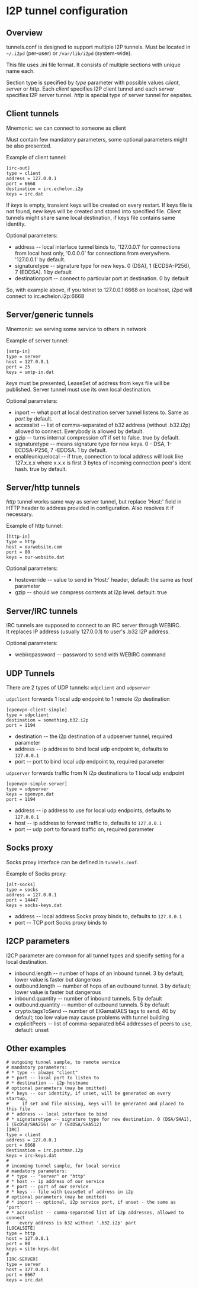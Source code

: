 I2P tunnel configuration
========================

Overview
--------

tunnels.conf is designed to support multiple I2P tunnels. Must be located in ``~/.i2pd`` (per-user) or ``/var/lib/i2pd`` (system-wide).

This file uses .ini file format. It consists of multiple sections with unique name each.

Section type is specified by *type* parameter  with possible values *client*, *server* or *http*. Each *client* specifies I2P client tunnel and each *server* specifies I2P server tunnel. *http* is special type of server tunnel for eepsites.

Client tunnels
--------------

Mnemonic: we can connect to someone as client

Must contain few mandatory parameters, some optional parameters might be also presented.

Example of client tunnel:

    [irc-out]
    type = client
    address = 127.0.0.1
    port = 6668
    destination = irc.echelon.i2p
    keys = irc.dat

If *keys* is empty, transient keys will be created on every restart. If keys file is not found, new keys will be created and stored into specified file.
Client tunnels might share same local destination, if keys file contains same identity.

Optional parameters:

* address         -- local interface tunnel binds to, '127.0.0.1' for connections from local host only, '0.0.0.0' for connections from everywhere. '127.0.0.1' by default.
* signaturetype   -- signature type for new keys. 0 (DSA), 1 (ECDSA-P256), 7 (EDDSA). 1 by default
* destinationport -- connect to particular port at destination. 0 by default

So, with example above, if you telnet to 127.0.0.1:6668 on localhost, i2pd will connect to irc.echelon.i2p:6668

Server/generic tunnels
----------------------

Mnemonic: we serving some service to others in network

Example of server tunnel:

    [smtp-in]
    type = server
    host = 127.0.0.1
    port = 25
    keys = smtp-in.dat

*keys* must be presented, LeaseSet of address from keys file will be published. Server tunnel must use its own local destination.

Optional parameters:

* inport        -- what port at local destination server tunnel listens to. Same as *port* by default.
* accesslist    -- list of comma-separated of b32 address (without .b32.i2p) allowed to connect. Everybody is allowed by default.  
* gzip          -- turns internal compression off if set to false. true by default.  
* signaturetype -- means signature type for new keys. 0 - DSA, 1- ECDSA-P256, 7 -EDDSA.  1 by default.  
* enableuniquelocal -- if true, connection to local address will look like 127.x.x.x where x.x.x is first 3 bytes of incoming connection peer's ident hash. true by default.  

Server/http tunnels
-------------------

*http* tunnel works same way as server tunnel, but replace 'Host:' field in HTTP header to address provided in configuration.
Also resolves it if necessary.

Example of http tunnel:

    [http-in]
    type = http
    host = ourwebsite.com
    port = 80
    keys = our-website.dat

Optional parameters:

* hostoverride -- value to send in 'Host:' header, default: the same as *host* parameter
* gzip         -- should we compress contents at i2p level. default: true

Server/IRC tunnels
-------------------

IRC tunnels are supposed to connect to an IRC server through WEBIRC.  
It replaces IP address (usually 127.0.0.1) to user's .b32 I2P address.  

Optional parameters:

* webircpassword -- password to send with WEBIRC command

UDP Tunnels
-----------

There are 2 types of UDP tunnels: `udpclient` and `udpserver`


`udpclient` forwards 1 local udp endpoint to 1 remote i2p destination


    [openvpn-client-simple]
    type = udpclient
    destination = something.b32.i2p
    port = 1194


* destination -- the i2p destination of a udpserver tunnel, required parameter
* address -- ip address to bind local udp endpoint to, defaults to `127.0.0.1`
* port -- port to bind local udp endpoint to, required parameter

`udpserver` forwards traffic from N i2p destinations to 1 local udp endpoint

    [openvpn-simple-server]
    type = udpserver
    keys = openvpn.dat
    port = 1194

* address -- ip address to use for local udp endpoints, defaults to `127.0.0.1`
* host -- ip address to forward traffic to, defaults to `127.0.0.1`
* port -- udp port to forward traffic on, required parameter


Socks proxy
-----------

Socks proxy interface can be defined in ``tunnels.conf``.

Example of Socks proxy:

    [alt-socks]
    type = socks
    address = 127.0.0.1
    port = 14447
    keys = socks-keys.dat 

* address -- local address Socks proxy binds to, defaults to `127.0.0.1`
* port -- TCP port Socks proxy binds to


I2CP parameters
---------------

I2CP parameter are common for all tunnel types and specify setting for a local destination.

* inbound.length    -- number of hops of an inbound tunnel. 3 by default;  lower value is faster but dangerous
* outbound.length   -- number of hops of an outbound tunnel. 3 by default; lower value is faster but dangerous
* inbound.quantity  -- number of inbound tunnels.  5 by default
* outbound.quantity -- number of outbound tunnels. 5 by default
* crypto.tagsToSend -- number of ElGamal/AES tags to send. 40 by default; too low value may cause problems with tunnel building
* explicitPeers     -- list of comma-separated b64 addresses of peers to use, default: unset


Other examples
--------------

    # outgoing tunnel sample, to remote service
    # mandatory parameters:
    # * type -- always "client"
    # * port -- local port to listen to
    # * destination -- i2p hostname
    # optional parameters (may be omitted)
    # * keys -- our identity, if unset, will be generated on every startup,
    #     if set and file missing, keys will be generated and placed to this file
    # * address -- local interface to bind
    # * signaturetype -- signature type for new destination. 0 (DSA/SHA1), 1 (EcDSA/SHA256) or 7 (EdDSA/SHA512)
    [IRC]
    type = client
    address = 127.0.0.1
    port = 6668
    destination = irc.postman.i2p
    keys = irc-keys.dat
    #
    # incoming tunnel sample, for local service
    # mandatory parameters:
    # * type -- "server" or "http"
    # * host -- ip address of our service
    # * port -- port of our service
    # * keys -- file with LeaseSet of address in i2p
    # optional parameters (may be omitted)
    # * inport -- optional, i2p service port, if unset - the same as 'port'
    # * accesslist -- comma-separated list of i2p addresses, allowed to connect
    #    every address is b32 without '.b32.i2p' part
    [LOCALSITE]
    type = http
    host = 127.0.0.1
    port = 80
    keys = site-keys.dat
    #
    [IRC-SERVER]
    type = server
    host = 127.0.0.1
    port = 6667
    keys = irc.dat

